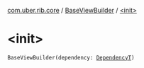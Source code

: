 [com.uber.rib.core](../index.md) / [BaseViewBuilder](index.md) / [&lt;init&gt;](./-init-.md)

# &lt;init&gt;

`BaseViewBuilder(dependency: `[`DependencyT`](index.md#DependencyT)`)`